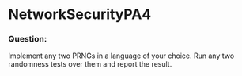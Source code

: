 # NetworkSecurityPA4
### Question: 
Implement any two PRNGs in a language of your choice. Run any two randomness tests over them and report the result.
